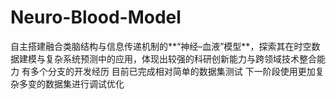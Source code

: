 # Neuro-Blood-Model
自主搭建融合类脑结构与信息传递机制的**“神经–血液”模型**，探索其在时空数据建模与复杂系统预测中的应用，体现出较强的科研创新能力与跨领域技术整合能力
有多个分支的开发经历
目前已完成相对简单的数据集测试
下一阶段使用更加复杂多变的数据集进行调试优化
